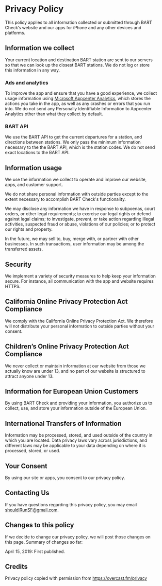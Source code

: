 # Privacy Policy

This policy applies to all information collected or submitted through BART Check’s website and our apps for iPhone and any other devices and platforms.

## Information we collect

Your current location and destination BART station are sent to our servers so that we can look up the closest BART stations. We do not log or store this information in any way.

### Ads and analytics

To improve the app and ensure that you have a good experience, we collect usage information using [Microsoft Appcenter Analytics](https://docs.microsoft.com/en-us/appcenter/analytics), which stores the actions you take in the app, as well as any crashes or errors that you run into. We do not send any Personally Identifiable Information to Appcenter Analytics other than what they collect by default.

### BART API

We use the BART API to get the current departures for a station, and directions between stations. We only pass the minimum information necessary to the the BART API, which is the station codes. We do not send exact locations to the BART API.

## Information usage

We use the information we collect to operate and improve our website, apps, and customer support.

We do not share personal information with outside parties except to the extent necessary to accomplish BART Check's functionality.

We may disclose any information we have in response to subpoenas, court orders, or other legal requirements; to exercise our legal rights or defend against legal claims; to investigate, prevent, or take action regarding illegal activities, suspected fraud or abuse, violations of our policies; or to protect our rights and property.

In the future, we may sell to, buy, merge with, or partner with other businesses. In such transactions, user information may be among the transferred assets.

## Security

We implement a variety of security measures to help keep your information secure. For instance, all communication with the app and website requires HTTPS.

## California Online Privacy Protection Act Compliance

We comply with the California Online Privacy Protection Act. We therefore will not distribute your personal information to outside parties without your consent.

## Children’s Online Privacy Protection Act Compliance

We never collect or maintain information at our website from those we actually know are under 13, and no part of our website is structured to attract anyone under 13.

## Information for European Union Customers

By using BART Check and providing your information, you authorize us to collect, use, and store your information outside of the European Union.

## International Transfers of Information

Information may be processed, stored, and used outside of the country in which you are located. Data privacy laws vary across jurisdictions, and different laws may be applicable to your data depending on where it is processed, stored, or used.

## Your Consent

By using our site or apps, you consent to our privacy policy.

## Contacting Us

If you have questions regarding this privacy policy, you may email shouldIRunSF@gmail.com.

## Changes to this policy

If we decide to change our privacy policy, we will post those changes on this page. Summary of changes so far:

April 15, 2019: First published.

## Credits

Privacy policy copied with permission from https://overcast.fm/privacy
